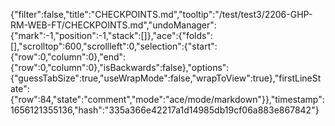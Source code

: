 {"filter":false,"title":"CHECKPOINTS.md","tooltip":"/test/test3/2206-GHP-RM-WEB-FT/CHECKPOINTS.md","undoManager":{"mark":-1,"position":-1,"stack":[]},"ace":{"folds":[],"scrolltop":600,"scrollleft":0,"selection":{"start":{"row":0,"column":0},"end":{"row":0,"column":0},"isBackwards":false},"options":{"guessTabSize":true,"useWrapMode":false,"wrapToView":true},"firstLineState":{"row":84,"state":"comment","mode":"ace/mode/markdown"}},"timestamp":1656121355136,"hash":"335a366e42217a1d14985db19cf06a883e867842"}